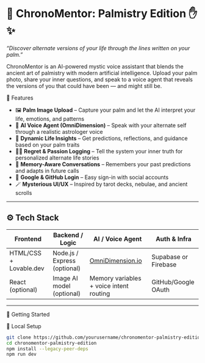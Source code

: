 

# 🔮 ChronoMentor: Palmistry Edition ✋✨

 _“Discover alternate versions of your life through the lines written on your palm.”_

ChronoMentor is an AI-powered mystic voice assistant that blends the ancient art of palmistry with modern artificial intelligence. Upload your palm photo, share your inner questions, and speak to a voice agent that reveals the versions of you that could have been — and might still be.





 🌟 Features

- 🖼️ **Palm Image Upload** – Capture your palm and let the AI interpret your life, emotions, and patterns
- 🧠 **AI Voice Agent (OmniDimension)** – Speak with your alternate self through a realistic astrologer voice
- 🌌 **Dynamic Life Insights** – Get predictions, reflections, and guidance based on your palm traits
- 🧘‍♀️ **Regret & Passion Logging** – Tell the system your inner truth for personalized alternate life stories
- 📓 **Memory-Aware Conversations** – Remembers your past predictions and adapts in future calls
- 🔗 **Google & GitHub Login** – Easy sign-in with social accounts
- 🪄 **Mysterious UI/UX** – Inspired by tarot decks, nebulae, and ancient scrolls

---

## ⚙️ Tech Stack

| Frontend               | Backend / Logic              | AI / Voice Agent                        | Auth & Infra        |
|----------------|---------------------|----------------------|---------------------|
| HTML/CSS + Lovable.dev | Node.js / Express (optional) | [OmniDimension.io](https://omnidimension.io) | Supabase or Firebase |
| React (optional)       | Image AI model (optional)    | Memory variables + voice intent routing | GitHub/Google OAuth  |

---

 🚀 Getting Started

🧪 Local Setup 

```bash
git clone https://github.com/yourusername/chronomentor-palmistry-edition.git
cd chronomentor-palmistry-edition
npm install --legacy-peer-deps
npm run dev



